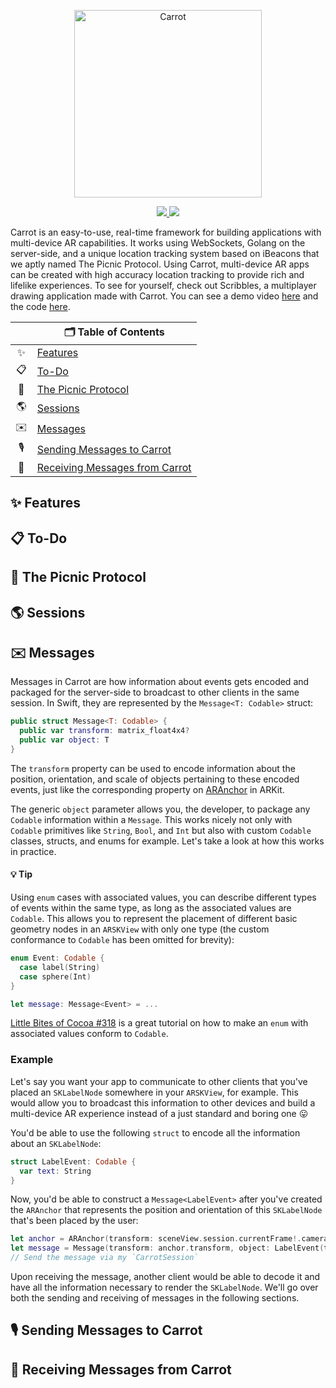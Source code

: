 <p align="center">
<img src="https://github.com/carrot-ar/carrot-ios/wiki/resources/Carrot@2x.png" alt="Carrot" width="300">
</p>
<p align="center">
    <a href="https://travis-ci.org/carrot-ar/carrot-ios">
        <img src="https://travis-ci.org/carrot-ar/carrot-ios.svg?branch=master" />
    </a>
    <img src="https://img.shields.io/badge/Swift-4.0-orange.svg" />
</p>

Carrot is an easy-to-use, real-time framework for building applications with multi-device AR capabilities. It works using WebSockets, Golang on the server-side, and a unique location tracking system based on iBeacons that we aptly named The Picnic Protocol. Using Carrot, multi-device AR apps can be created with high accuracy location tracking to provide rich and lifelike experiences. To see for yourself, check out Scribbles, a multiplayer drawing application made with Carrot. You can see a demo video [here](https://www.youtube.com/watch?v=6EVtb0pJPgk) and the code [here](https://github.com/carrot-ar/scribbles-ios).

|    | 🗂 Table of Contents |
|:--:|----------------------
| ✨ | [Features](#features)
| 📋 | [To-Do](#to-do)
| 🥗 | [The Picnic Protocol](#the-picnic-protocol)
| 🌎 | [Sessions](#sessions)
| ✉️ | [Messages](#messages)
| 🎙 | [Sending Messages to Carrot](#sending-messages-to-carrot)
| 📨 | [Receiving Messages from Carrot](#receiving-messages-from-carrot)

## ✨ Features

## 📋 To-Do

## 🥗 The Picnic Protocol

## 🌎 Sessions

## ✉️ Messages

Messages in Carrot are how information about events gets encoded and packaged for the server-side to broadcast to other clients in the same session. In Swift, they are represented by the `Message<T: Codable>` struct:

```swift
public struct Message<T: Codable> {
  public var transform: matrix_float4x4?
  public var object: T
}
```

The `transform` property can be used to encode information about the position, orientation, and scale of objects pertaining to these encoded events, just like the corresponding property on [ARAnchor](https://developer.apple.com/documentation/arkit/aranchor/2867981-transform) in ARKit.

The generic `object` parameter allows you, the developer, to package any `Codable` information within a `Message`. This works nicely not only with `Codable` primitives like `String`, `Bool`, and `Int` but also with custom `Codable` classes, structs, and enums for example. Let's take a look at how this works in practice.

#### 💡 Tip

Using `enum` cases with associated values, you can describe different types of events within the same type, as long as the associated values are `Codable`. This allows you to represent the placement of different basic geometry nodes in an `ARSKView` with only one type (the custom conformance to `Codable` has been omitted for brevity):

```swift
enum Event: Codable {
  case label(String)
  case sphere(Int)
}

let message: Message<Event> = ...
```

[Little Bites of Cocoa #318](https://littlebitesofcocoa.com/318-codable-enums) is a great tutorial on how to make an `enum` with associated values conform to `Codable`.

### Example

Let's say you want your app to communicate to other clients that you've placed an `SKLabelNode` somewhere in your `ARSKView`, for example. This would allow you to broadcast this information to other devices and build a multi-device AR experience instead of a just standard and boring one 😛

You'd be able to use the following `struct` to encode all the information about an `SKLabelNode`:

```swift
struct LabelEvent: Codable {
  var text: String
}
```

Now, you'd be able to construct a `Message<LabelEvent>` after you've created the `ARAnchor` that represents the position and orientation of this `SKLabelNode` that's been placed by the user:

```swift
let anchor = ARAnchor(transform: sceneView.session.currentFrame!.camera.transform)
let message = Message(transform: anchor.transform, object: LabelEvent(text: "🥕"))
// Send the message via my `CarrotSession`
```

Upon receiving the message, another client would be able to decode it and have all the information necessary to render the `SKLabelNode`. We'll go over both the sending and receiving of messages in the following sections.

## 🎙 Sending Messages to Carrot

## 📨 Receiving Messages from Carrot
